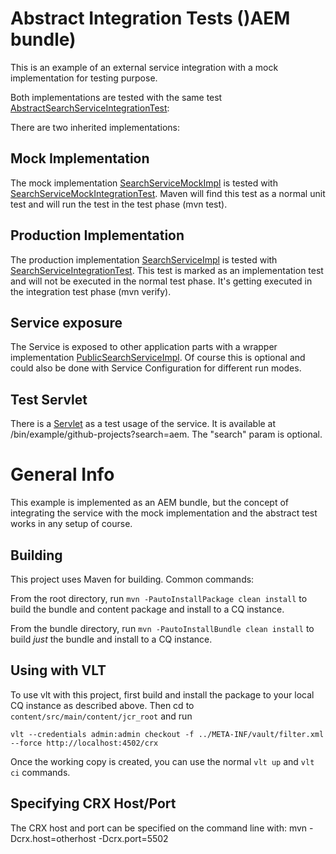 Abstract Integration Tests ()AEM bundle)
=======
This is an example of an external service integration with a mock implementation for testing purpose. 

Both implementations are tested with the same test [AbstractSearchServiceIntegrationTest](bundle/src/test/java/df/example/ext/impl/AbstractSearchServiceIntegrationTest.java):

There are two inherited implementations: 

Mock Implementation
--------

The mock implementation [SearchServiceMockImpl](bundle/src/main/java/df/example/ext/impl/SearchServiceMockImpl.java) is tested with [SearchServiceMockIntegrationTest](bundle/src/test/java/df/example/ext/impl/SearchServiceMockIntegrationTest.java). Maven will find this test as a normal unit test and will run the test in the test phase (mvn test).

Production Implementation
--------
The production implementation [SearchServiceImpl](bundle/src/main/java/df/example/ext/impl/SearchServiceImpl.java) is tested with [SearchServiceIntegrationTest](bundle/src/test/java/df/example/ext/impl/SearchServiceIntegrationTest.java). This test is marked as an implementation test and will not be executed in the normal test phase. It's getting executed in the integration test phase (mvn verify).

Service exposure
--------
The Service is exposed to other application parts with a wrapper implementation [PublicSearchServiceImpl](bundle/src/main/java/df/example/ext/impl/PublicSearchServiceImpl.java). Of course this is optional and could also be done with Service Configuration for different run modes. 

Test Servlet
--------
There is a [Servlet](bundle/src/main/java/df/example/ext/servlets/GithubProjects.java) as a test usage of the service. It is available at /bin/example/github-projects?search=aem. The "search" param is optional.




General Info
========
This example is implemented as an AEM bundle, but the concept of integrating the service with the mock implementation and the abstract test works in any setup of course.

Building
--------

This project uses Maven for building. Common commands:

From the root directory, run ``mvn -PautoInstallPackage clean install`` to build the bundle and content package and install to a CQ instance.

From the bundle directory, run ``mvn -PautoInstallBundle clean install`` to build *just* the bundle and install to a CQ instance.

Using with VLT
--------------

To use vlt with this project, first build and install the package to your local CQ instance as described above. Then cd to `content/src/main/content/jcr_root` and run

    vlt --credentials admin:admin checkout -f ../META-INF/vault/filter.xml --force http://localhost:4502/crx

Once the working copy is created, you can use the normal ``vlt up`` and ``vlt ci`` commands.

Specifying CRX Host/Port
------------------------

The CRX host and port can be specified on the command line with:
mvn -Dcrx.host=otherhost -Dcrx.port=5502 <goals>


